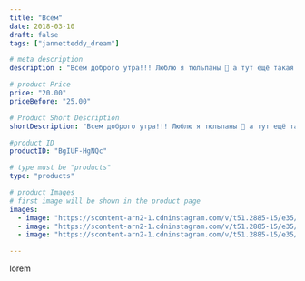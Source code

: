 ```yaml
---
title: "Всем"
date: 2018-03-10
draft: false
tags: ["jannetteddy_dream"]

# meta description
description : "Всем доброго утра!!! Люблю я тюльпаны 🌷 а тут ещё такая прелесть!!!🌷🌷🌷😍#яжелаювсемсчастья #тюльпаны #всемдобра #всемлюбви #всемздоровья"

# product Price
price: "20.00"
priceBefore: "25.00"

# Product Short Description
shortDescription: "Всем доброго утра!!! Люблю я тюльпаны 🌷 а тут ещё такая прелесть!!!🌷🌷🌷😍#яжелаювсемсчастья #тюльпаны #всемдобра #всемлюбви #всемздоровья"

#product ID
productID: "BgIUF-HgNQc"

# type must be "products"
type: "products"

# product Images
# first image will be shown in the product page
images:
  - image: "https://scontent-arn2-1.cdninstagram.com/v/t51.2885-15/e35/28752969_1939857709643751_5751653201589829632_n.jpg?_nc_ht=scontent-arn2-1.cdninstagram.com&_nc_cat=103&_nc_ohc=io6Sn8LHB9QAX8GRetb&se=7&tp=1&oh=25adaea5f5bec5fa39ef08c64a2804f8&oe=605DA97F&ig_cache_key=MTczMTcyMjAxNTczMzUwMTQ0Nw%3D%3D.2"
  - image: "https://scontent-arn2-1.cdninstagram.com/v/t51.2885-15/e35/28435328_182269625724466_1468989999050391552_n.jpg?_nc_ht=scontent-arn2-1.cdninstagram.com&_nc_cat=110&_nc_ohc=_3TmdZAoMAsAX-n_vZr&se=7&tp=1&oh=d20f0bcd815d4c3e2a540c5948abbf9a&oe=605CAA14&ig_cache_key=MTczMTcyMjA2NTMwMTk1OTUyNA%3D%3D.2"
  - image: "https://scontent-arn2-1.cdninstagram.com/v/t51.2885-15/e35/28428964_547698888945014_6092181564848865280_n.jpg?_nc_ht=scontent-arn2-1.cdninstagram.com&_nc_cat=102&_nc_ohc=ZUOKGQb9e64AX8eQmAE&se=7&tp=1&oh=5bdc2dff5962d3340ded08e6034860a3&oe=605C65BB&ig_cache_key=MTczMTcyMjA1ODY4MzMwMzA4MA%3D%3D.2"

---
```

lorem
